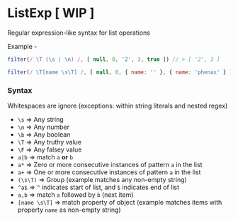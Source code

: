 # ListExp [ WIP ]

Regular expression-like syntax for list operations

Example -

```js
filter(/ \T (\s | \n) /, [ null, 0, '2', 3, true ]) // > [ '2', 3 ]

filter(/ \T[name \s\T] /, [ null, 0, { name: '' }, { name: 'phenax' } ]) // > [ { name: 'phenax' } ]
```


### Syntax
Whitespaces are ignore (exceptions: within string literals and nested regex)

* `\s` => Any string
* `\n` => Any number
* `\b` => Any boolean
* `\T` => Any truthy value
* `\F` => Any falsey value
* `a|b` => match `a` **or** `b`
* `a*` => Zero or more consecutive instances of pattern `a` in the list
* `a+` => One or more consecutive instances of pattern `a` in the list
* `(\s\T)` => Group (example matches any non-empty string)
* `^a$` => `^` indicates start of list, and `$` indicates end of list
* `a,b` => match `a` followed by `b` (next item)
* `[name \s\T]` => match property of object (example matches items with property `name` as non-empty string)

